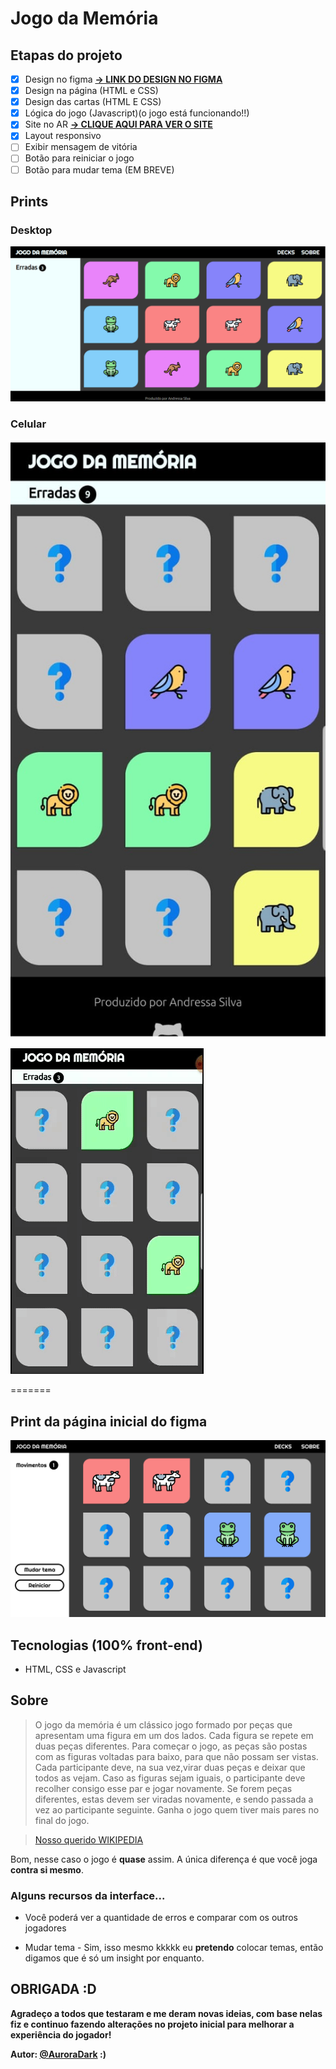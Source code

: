# Jogo da Memória 

## Etapas do projeto

- [x] Design no figma **[-> LINK DO DESIGN NO FIGMA](https://www.figma.com/file/x71PJgN77PFRs6JRUFQwFa/Jogo-da-Mem%C3%B3ria?node-id=0%3A1)**
- [x] Design na página (HTML e CSS)
- [x] Design das cartas (HTML E CSS)
- [x] Lógica do jogo (Javascript)(o jogo está funcionando!!)
- [x] Site no AR  **[-> CLIQUE AQUI PARA VER O SITE](https://auroradark-jogodamemoria.netlify.app/)**
- [x] Layout responsivo
- [ ] Exibir mensagem de vitória
- [ ] Botão para reiniciar o jogo
- [ ] Botão para mudar tema (EM BREVE)

## Prints

### Desktop
![desktop](public/src/paginidesktop.png)

### Celular
![celular](public/src/paginicelular.jpeg)

![celular-gif](public/src/gif.gif)

=======
## Print da página inicial do figma
![index.html](public/src/paginainicial.png)

## Tecnologias (100% front-end)

* HTML, CSS e Javascript

## Sobre
 
>O jogo da memória é um clássico jogo formado por peças que apresentam uma figura em um dos lados. Cada figura se repete em duas peças diferentes. Para começar o jogo, as peças são postas com as figuras voltadas para baixo, para que não possam ser vistas. Cada participante deve, na sua vez,virar duas peças e deixar que todos as vejam. Caso as figuras sejam iguais, o participante deve recolher consigo esse par e jogar novamente. Se forem peças diferentes, estas devem ser viradas novamente, e sendo passada a vez ao participante seguinte. Ganha o jogo quem tiver mais pares no final do jogo.

>[Nosso querido WIKIPEDIA](https://pt.wikipedia.org/wiki/Jogo_de_mem%C3%B3ria)

Bom, nesse caso o jogo é **quase** assim. A única diferença é que você joga **contra si mesmo**.

### Alguns recursos da interface...

* Você poderá ver a quantidade de erros e comparar com os outros jogadores

* Mudar tema - Sim, isso mesmo kkkkk eu **pretendo** colocar temas, então digamos que é só um insight por enquanto.

## OBRIGADA :D

**Agradeço a todos que testaram e me deram novas ideias, com base nelas fiz e continuo fazendo alterações no projeto inicial para melhorar a experiência do jogador!** 

**Autor: [@AuroraDark](https://github.com/AuroraDark) :)** 
